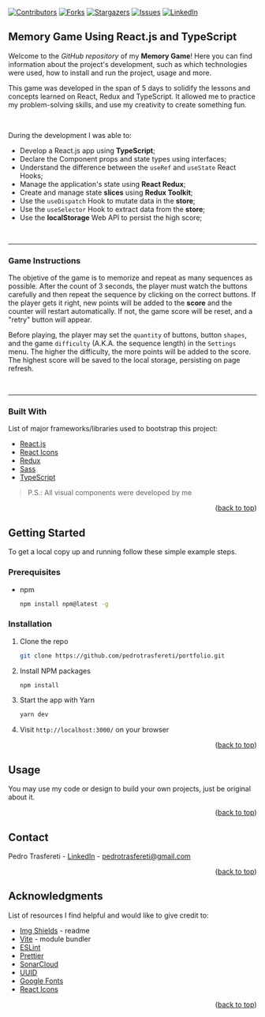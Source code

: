 <div id="top"></div>
<!--
***
*** This readme template was inspired by: https://github.com/othneildrew/Best-README-Template/
***
-->

[![Contributors][contributors-shield]][contributors-url]
[![Forks][forks-shield]][forks-url]
[![Stargazers][stars-shield]][stars-url]
[![Issues][issues-shield]][issues-url]
[![LinkedIn][linkedin-shield]][linkedin-url]

<!-- ABOUT THE PROJECT -->
## Memory Game Using React.js and TypeScript

Welcome to the _GitHub repository_ of my **Memory Game**!
Here you can find information about the project's development, such as which technologies were used, how to install and run the project, usage and more.

This game was developed in the span of 5 days to solidify the lessons and concepts learned on React, Redux and TypeScript. It allowed me to practice my problem-solving skills, and use my creativity to create something fun.

<br />

During the development I was able to:

* Develop a React.js app using **TypeScript**;
* Declare the Component props and state types using interfaces;
* Understand the difference between the `useRef` and `useState` React Hooks;
* Manage the application's state using **React Redux**;
* Create and manage state **slices** using **Redux Toolkit**;
* Use the `useDispatch` Hook to mutate data in the **store**;
* Use the `useSelector` Hook to extract data from the **store**;
* Use the **localStorage** Web API to persist the high score;

<br />

---

### Game Instructions

The objetive of the game is to memorize and repeat as many sequences as possible. After the count of 3 seconds, the player must watch the buttons carefully and then repeat the sequence by clicking on the correct buttons. If the player gets it right, new points will be added to the **score** and the counter will restart automatically. If not, the game score will be reset, and a "retry" button will appear.

Before playing, the player may set the `quantity` of buttons, button `shapes`, and the game `difficulty` (A.K.A. the sequence length) in the `Settings` menu. The higher the difficulty, the more points will be added to the score. The highest score will be saved to the local storage, persisting on page refresh.

<br />

---

### Built With

List of major frameworks/libraries used to bootstrap this project:

* [React.js](https://reactjs.org/)
* [React Icons](https://react-icons.github.io/react-icons/)
* [Redux](https://redux.js.org)
* [Sass](https://sass-lang.com/)
* [TypeScript](https://www.typescriptlang.org/)

> P.S.: All visual components were developed by me

<p align="right">(<a href="#top">back to top</a>)</p>



<!-- GETTING STARTED -->
## Getting Started

To get a local copy up and running follow these simple example steps.

### Prerequisites

* npm
  ```sh
  npm install npm@latest -g
  ```


### Installation

1. Clone the repo
   ```sh
   git clone https://github.com/pedrotrasfereti/portfolio.git
   ```
2. Install NPM packages
   ```sh
   npm install
   ```
3. Start the app with Yarn
   ```sh
   yarn dev
   ```
4. Visit `http://localhost:3000/` on your browser


<p align="right">(<a href="#top">back to top</a>)</p>



<!-- USAGE EXAMPLES -->
## Usage

You may use my code or design to build your own projects, just be original about it.

<p align="right">(<a href="#top">back to top</a>)</p>



<!-- CONTACT -->
## Contact

Pedro Trasfereti - [LinkedIn](https://www.linkedin.com/in/pedro-trasfereti/) - pedrotrasfereti@gmail.com

<p align="right">(<a href="#top">back to top</a>)</p>



<!-- ACKNOWLEDGMENTS -->
## Acknowledgments

List of resources I find helpful and would like to give credit to:

* [Img Shields](https://shields.io) - readme
* [Vite](https://vitejs.dev/) - module bundler
* [ESLint](https://eslint.org/)
* [Prettier](https://prettier.io/)
* [SonarCloud](https://sonarcloud.io/)
* [UUID](https://www.npmjs.com/package/uuid)
* [Google Fonts](https://fonts.google.com/)
* [React Icons](https://react-icons.github.io/react-icons/search)

<p align="right">(<a href="#top">back to top</a>)</p>



<!-- MARKDOWN LINKS & IMAGES -->
<!-- https://www.markdownguide.org/basic-syntax/#reference-style-links -->
[contributors-shield]: https://img.shields.io/github/contributors/othneildrew/Best-README-Template.svg?style=for-the-badge
[contributors-url]: https://github.com/pedrotrasfereti/portfolio/graphs/contributors
[forks-shield]: https://img.shields.io/github/forks/othneildrew/Best-README-Template.svg?style=for-the-badge
[forks-url]: https://github.com/pedrotrasfereti/portfolio/network/members
[stars-shield]: https://img.shields.io/github/stars/othneildrew/Best-README-Template.svg?style=for-the-badge
[stars-url]: https://github.com/pedrotrasfereti/portfolio/stargazers
[issues-shield]: https://img.shields.io/github/issues/othneildrew/Best-README-Template.svg?style=for-the-badge
[issues-url]: https://github.com/pedrotrasfereti/portfolio/issues
[linkedin-shield]: https://img.shields.io/badge/-LinkedIn-black.svg?style=for-the-badge&logo=linkedin&colorB=555
[linkedin-url]: https://www.linkedin.com/in/pedro-trasfereti/
